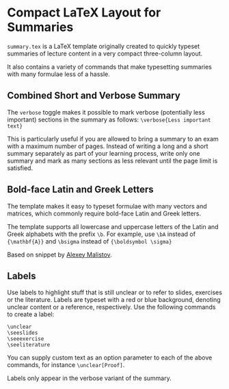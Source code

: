 Compact LaTeX Layout for Summaries
==================================

<code>summary.tex</code> is a LaTeX template originally created to quickly typeset
summaries of lecture content in a very compact three-column layout.

It also contains a variety of commands that make typesetting summaries with many
formulae less of a hassle.

Combined Short and Verbose Summary
----------------------------------

The <code>verbose</code> toggle makes it possible to mark verbose
(potentially less important) sections in the summary as follows:
<code>\verbose{Less important text}</code>

This is particularly useful if you are allowed to bring a summary
to an exam with a maximum number of pages. Instead of writing
a long and a short summary separately as part of your learning process,
write only one summary and mark as many sections as less relevant
until the page limit is satisfied.

Bold-face Latin and Greek Letters
---------------------------------

The template makes it easy to typeset formulae with many vectors and matrices,
which commonly require bold-face Latin and Greek letters.

The template supports all lowercase and uppercase letters
of the Latin and Greek alphabets with the prefix <code>\b</code>.
For example, use <code>\bA</code> instead of <code>{\mathbf{A}}</code>
and <code>\bsigma</code> instead of <code>{\boldsymbol \sigma}</code>

Based on snippet by [Alexey Malistov](http://stackoverflow.com/questions/2952980/quick-way-to-make-26-macros-one-for-each-letter).
 
Labels
------

Use labels to highlight stuff that is still unclear or to refer to slides,
exercises or the literature. Labels are typeset with a red or blue background,
denoting unclear content or a reference, respectively.
Use the following commands to create a label:

    \unclear
    \seeslides
    \seeexercise
    \seeliterature

You can supply custom text as an option parameter to each of the above commands,
for instance <code>\unclear[Proof]</code>.

Labels only appear in the verbose variant of the summary.